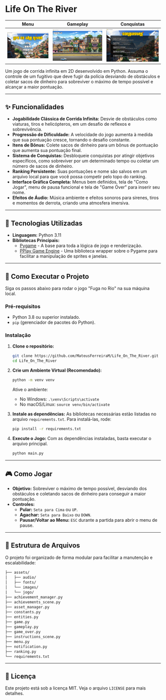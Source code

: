 # Life On The River

| Menu | Gameplay | Conquistas |
|:---:|:---:|:---:|
| ![Tela de Menu](Assets/Jogo/menu.png) | ![Gameplay](Assets/Jogo/gameplay.png) | ![Tela de Conquistas](Assets/Jogo/conquistas.png) |

Um jogo de corrida infinita em 2D desenvolvido em Python. Assuma o controle de um fugitivo que deve fugir da polícia desviando de obstáculos e coletar sacos de dinheiro para sobreviver o máximo de tempo possível e alcançar a maior pontuação.

---

## ✨ Funcionalidades

* **Jogabilidade Clássica de Corrida Infinita:** Desvie de obstáculos como viaturas, tiros e helicópteros, em um desafio de reflexos e sobrevivência.
* **Progressão de Dificuldade:** A velocidade do jogo aumenta à medida que sua pontuação cresce, tornando o desafio constante.
* **Itens de Bônus:** Colete sacos de dinheiro para um bônus de pontuação que aumenta sua pontuação final.
* **Sistema de Conquistas:** Desbloqueie conquistas por atingir objetivos específicos, como sobreviver por um determinado tempo ou coletar um número de sacos de dinheiro.
* **Ranking Persistente:** Suas pontuações e nome são salvos em um arquivo local para que você possa competir pelo topo do ranking.
* **Interface Gráfica Completa:** Menus bem definidos, tela de "Como Jogar", menu de pausa funcional e tela de "Game Over" para inserir seu nome.
* **Efeitos de Áudio:** Música ambiente e efeitos sonoros para sirenes, tiros e momentos de derrota, criando uma atmosfera imersiva.

---

## 🔧 Tecnologias Utilizadas

* **Linguagem:** Python 3.11
* **Bibliotecas Principais:**
    * [Pygame](https://www.pygame.org/) - A base para toda a lógica de jogo e renderização.
    * [PPlay Game Engine](https://github.com/pplay-gengine/pplay) - Uma biblioteca wrapper sobre o Pygame para facilitar a manipulação de sprites e janelas.

---

## 🚀 Como Executar o Projeto

Siga os passos abaixo para rodar o jogo "Fuga no Rio" na sua máquina local.

### Pré-requisitos

* Python 3.8 ou superior instalado.
* `pip` (gerenciador de pacotes do Python).

### Instalação

1.  **Clone o repositório:**
    ```sh
    git clone https://github.com/MateusFerreiraM/Life_On_The_River.git
    cd Life_On_The_River
    ```

2.  **Crie um Ambiente Virtual (Recomendado):**
    ```sh
    python -m venv venv
    ```
    Ative o ambiente:
    * No Windows: `.\venv\Scripts\activate`
    * No macOS/Linux: `source venv/bin/activate`

3.  **Instale as dependências:**
    As bibliotecas necessárias estão listadas no arquivo `requirements.txt`. Para instalá-las, rode:
    ```sh
    pip install -r requirements.txt
    ```

4.  **Execute o Jogo:**
    Com as dependências instaladas, basta executar o arquivo principal.
    ```sh
    python main.py
    ```

---

## 🎮 Como Jogar

* **Objetivo:** Sobreviver o máximo de tempo possível, desviando dos obstáculos e coletando sacos de dinheiro para conseguir a maior pontuação.
* **Controles:**
    * **Pular:** `Seta para Cima` ou `UP`.
    * **Agachar:** `Seta para Baixo` ou `DOWN`.
    * **Pausar/Voltar ao Menu:** `ESC` durante a partida para abrir o menu de pause.

---

## 📂 Estrutura de Arquivos

O projeto foi organizado de forma modular para facilitar a manutenção e escalabilidade:

```
├── assets/
│   ├── audio/
│   ├── fonts/
│   └── images/
|   └── jogo/
├── achievement_manager.py
├── achievements_scene.py
├── asset_manager.py
├── constants.py
├── entities.py
├── game.py
├── gameplay.py
├── game_over.py
├── instructions_scene.py
├── menu.py
├── notification.py
├── ranking.py
└── requirements.txt

```
---

## 📄 Licença

Este projeto está sob a licença MIT. Veja o arquivo `LICENSE` para mais detalhes.
